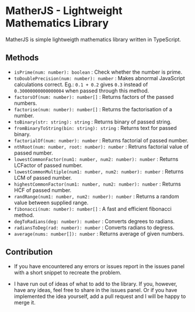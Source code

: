 # MatherJS - Lightweight Mathematics Library

MatherJS is simple lightweigth mathematics library written in TypeScript.

## Methods

+ `isPrime(num: number): boolean` : Check whether the number is prime.
+ `toDoublePrecision(num: number): number` : Makes abnormal JavaScript calculations correct. Eg.: `0.1 + 0.2` gives `0.3` instead of `0.30000000000000004` when passed through this method.
+ `factorsOf(num: number): number[]` : Returns factors of the passed numbers.
+ `factorise(num: number): number[]` : Returns the factorisation of a number.
+ `toBinary(str: string): string` : Returns binary of passed string.
+ `fromBinaryToString(bin: string): string` : Returns text for passed binary.
+ `factorialOf(num: number): number` : Returns factorial of passed number.
+ `nthRoot(num: number, root: number): number` : Retruns factorial value of passed number.
+ `lowestCommonFactor(num1: number, num2: number): number` : Returns LCFactor of passed number.
+ `lowestCommonMultiple(num1: number, num2: number): number` : Returns LCM of passed number.
+ `highestCommonFactor(num1: number, num2: number): number` : Returns HCF of passed number.
+ `randRange(num1: number, num2: number): number` : Returns a random value between supplied range.
+ `fibonacci(num: number): number[]` : A fast and efficient fibonacci method.
+ `degToRadians(deg: number): number` : Converts degrees to radians.
+ `radiansToDeg(rad: number): number` : Converts radians to degress.
+ `average(nums: number[]): number` : Returns average of given numbers.

## Contribution

+ If you have encountered any errors or issues report in the issues panel with a short snippet to recreate the problem.

+ I have run out of ideas of what to add to the library. If you, however, have any ideas, feel free to share in the issues panel. Or if you have implemented the idea yourself, add a pull request and I will be happy to merge it.
